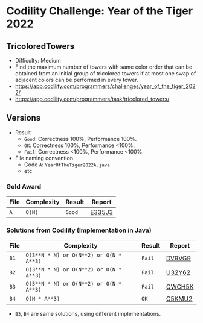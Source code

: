 # Codility Challenge: Year of the Tiger 2022

## TricoloredTowers

- Difficulty: Medium
- Find the maximum number of towers with same color order that can be obtained from an initial group of tricolored towers if at most one swap of adjacent colors can be performed in every tower.
- <https://app.codility.com/programmers/challenges/year_of_the_tiger_2022/>
- <https://app.codility.com/programmers/task/tricolored_towers/>

## Versions

- Result
  - `Good`: Correctness 100%, Performance 100%.
  - `OK`: Correctness 100%, Performance <100%.
  - `Fail`: Correctness <100%, Performance <100%.
- File naming convention
  - Code `A`: `YearOfTheTiger2022A.java`
  - etc

### Gold Award

| File | Complexity | Result | Report                                                                            |
| ---- | ---------- | ------ | --------------------------------------------------------------------------------- |
| `A`  | `O(N)`     | `Good` | [E335J3](https://app.codility.com/cert/view/certE335J3-U7Z75MB8ZJA3HNN7/details/) |

### Solutions from Codility (Implementation in Java)

| File | Complexity                              | Result | Report                                                              |
| ---- | --------------------------------------- | ------ | ------------------------------------------------------------------- |
| `B1` | `O(3**N * N) or O(N**2) or O(N * A**3)` | `Fail` | [DV9VG9](https://app.codility.com/demo/results/trainingDV9VG9-F3V/) |
| `B2` | `O(3**N * N) or O(N**2) or O(N * A**3)` | `Fail` | [U32Y62](https://app.codility.com/demo/results/trainingU32Y62-5WX/) |
| `B3` | `O(3**N * N) or O(N**2) or O(N * A**3)` | `Fail` | [QWCH5K](https://app.codility.com/demo/results/trainingQWCH5K-PS6/) |
| `B4` | `O(N * A**3)`                           | `OK`   | [C5KMU2](https://app.codility.com/demo/results/trainingC5KMU2-FR2/) |

- `B3`, `B4` are same solutions, using different implementations.
